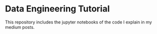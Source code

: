 # Data Engineering Tutorial

This repository includes the jupyter notebooks of the code I explain in my medium posts. 
